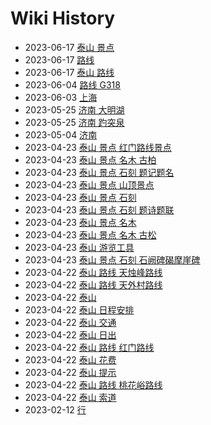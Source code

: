# Wiki History

- 2023-06-17        [泰山 景点](/0030_泰山_景点)
- 2023-06-17        [路线](/0031_路线)
- 2023-06-17        [泰山 路线](/0032_泰山_路线)
- 2023-06-04        [路线 G318](/0029_路线_G318)
- 2023-06-03        [上海](/0027_上海)
- 2023-05-25        [济南 大明湖](/0025_济南_大明湖)
- 2023-05-25        [济南 趵突泉](/0026_济南_趵突泉)
- 2023-05-04        [济南](/0024_济南)
- 2023-04-23        [泰山 景点 红门路线景点](/0015_泰山_景点_红门路线景点)
- 2023-04-23        [泰山 景点 名木 古柏](/0022_泰山_景点_名木_古柏)
- 2023-04-23        [泰山 景点 石刻 题记题名](/0018_泰山_景点_石刻_题记题名)
- 2023-04-23        [泰山 景点 山顶景点](/0016_泰山_景点_山顶景点)
- 2023-04-23        [泰山 景点 石刻](/0019_泰山_景点_石刻)
- 2023-04-23        [泰山 景点 石刻 题诗题联](/0017_泰山_景点_石刻_题诗题联)
- 2023-04-23        [泰山 景点 名木](/0021_泰山_景点_名木)
- 2023-04-23        [泰山 景点 名木 古松](/0023_泰山_景点_名木_古松)
- 2023-04-23        [泰山 游览工具](/0014_泰山_游览工具)
- 2023-04-23        [泰山 景点 石刻 石阙碑碣摩崖碑](/0020_泰山_景点_石刻_石阙碑碣摩崖碑)
- 2023-04-22        [泰山 路线 天烛峰路线](/0008_泰山_路线_天烛峰路线)
- 2023-04-22        [泰山 路线 天外村路线](/0004_泰山_路线_天外村路线)
- 2023-04-22        [泰山](/0002_泰山)
- 2023-04-22        [泰山 日程安排](/0013_泰山_日程安排)
- 2023-04-22        [泰山 交通](/0009_泰山_交通)
- 2023-04-22        [泰山 日出](/0010_泰山_日出)
- 2023-04-22        [泰山 路线 红门路线](/0005_泰山_路线_红门路线)
- 2023-04-22        [泰山 花费](/0012_泰山_花费)
- 2023-04-22        [泰山 提示](/0011_泰山_提示)
- 2023-04-22        [泰山 路线 桃花峪路线](/0006_泰山_路线_桃花峪路线)
- 2023-04-22        [泰山 索道](/0003_泰山_索道)
- 2023-02-12        [行](/0028_行)

